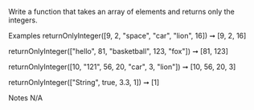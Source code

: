 Write a function that takes an array of elements and returns only the integers.

Examples
returnOnlyInteger([9, 2, "space", "car", "lion", 16]) ➞ [9, 2, 16]

returnOnlyInteger(["hello", 81, "basketball", 123, "fox"]) ➞ [81, 123]

returnOnlyInteger([10, "121", 56, 20, "car", 3, "lion"]) ➞ [10, 56, 20, 3]

returnOnlyInteger(["String",  true,  3.3,  1]) ➞ [1]

Notes
N/A